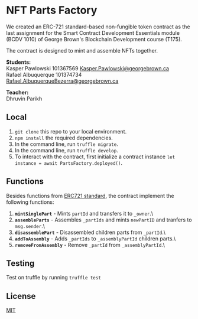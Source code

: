 # NFT Parts Factory

We created an ERC-721 standard-based non-fungible token contract as the last assignment for the Smart Contract Development Essentials module (BCDV 1010) of George Brown's Blockchain Development course (T175).

The contract is designed to mint and assemble NFTs together.

**Students:**\
Kasper Pawlowski 101367569 Kasper.Pawlowski@georgebrown.ca\
Rafael Albuquerque 101374734 Rafael.AlbuquerqueBezerra@georgebrown.ca

**Teacher:**\
Dhruvin Parikh

## Local

1. `git clone` this repo to your local environment.
2. `npm install` the required dependencies.
3. In the command line, run `truffle migrate`.
4. In the command line, run `truffle develop`.
5. To interact with the contract, first initialize a contract instance `let instance = await PartsFactory.deployed()`.

## Functions 
Besides functions from [ERC721 standard](https://eips.ethereum.org/EIPS/eip-721), the contract implement the following functions: 

1. **`mintSinglePart`** - Mints `partId` and transfers it to `_owner`.\
1. **`assembleParts`** - Assembles `_partIds` and mints `newPartID` and tranfers to `msg.sender`.\
1. **`disassemblePart`** - Disassembled children parts from `_partId`.\
1. **`addToAssembly`** - Adds `_partIds` to `_assemblyPartId` children parts.\
1. **`removeFromAssembly`** - Remove `_partId` from `_assemblyPartId`.\ 


## Testing
Test on truffle by running `truffle test`


## License
[MIT](https://choosealicense.com/licenses/mit/)
